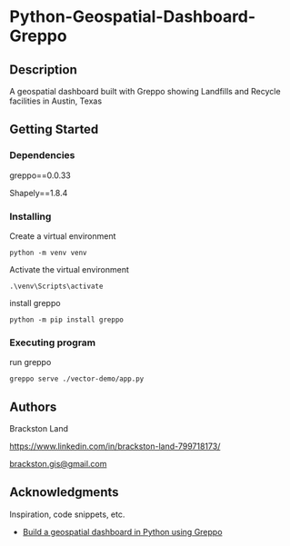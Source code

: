 # Python-Geospatial-Dashboard-Greppo

## Description

A geospatial dashboard built with Greppo showing Landfills and Recycle facilities in Austin, Texas

## Getting Started

### Dependencies

greppo==0.0.33

Shapely==1.8.4


### Installing

Create a virtual environment

```
python -m venv venv
```
Activate the virtual environment

```
.\venv\Scripts\activate
```
install greppo

```
python -m pip install greppo
```


### Executing program

run greppo 

```
greppo serve ./vector-demo/app.py
```

## Authors

Brackston Land 

https://www.linkedin.com/in/brackston-land-799718173/

brackston.gis@gmail.com


## Acknowledgments

Inspiration, code snippets, etc.
* [Build a geospatial dashboard in Python using Greppo]([https://github.com/matiassingers/awesome-readme](https://towardsdatascience.com/build-a-geospatial-dashboard-in-python-using-greppo-60aff44ba6c9))
